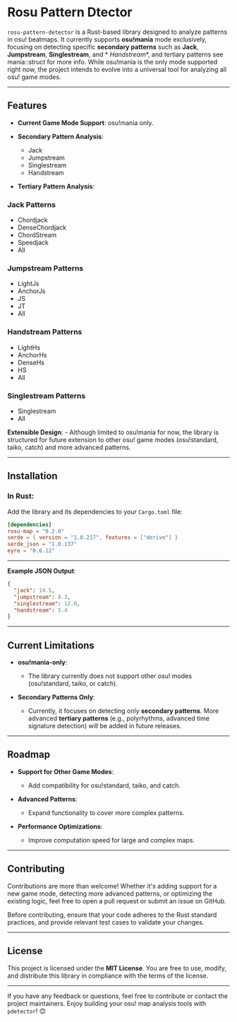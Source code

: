 # **Rosu Pattern Dtector**

`rosu-pattern-detector` is a Rust-based library designed to analyze patterns in osu! beatmaps.
It currently supports **osu!mania** mode exclusively,
focusing on detecting specific **secondary patterns** such as **Jack**, **Jumpstream**, **Singlestream**, and *
*Handstream**,
and tertiary patterns see mania::struct for more info.
While osu!mania is the only mode supported right now, the project intends to evolve into a universal tool for analyzing
all osu! game modes.

---

## **Features**

- **Current Game Mode Support**: osu!mania only.
- **Secondary Pattern Analysis**:
    - Jack
    - Jumpstream
    - Singlestream
    - Handstream


- **Tertiary Pattern Analysis**:

### Jack Patterns

- Chordjack
- DenseChordjack
- ChordStream
- Speedjack
- All

### Jumpstream Patterns

- LightJs
- AnchorJs
- JS
- JT
- All

### Handstream Patterns

- LightHs
- AnchorHs
- DenseHs
- HS
- All

### Singlestream Patterns

- Singlestream
- All

**Extensible Design**:
    - Although limited to osu!mania for now, the library is structured for future extension to other osu! game modes (osu!standard, taiko, catch) and more advanced patterns.

---

## **Installation**

### In Rust:

Add the library and its dependencies to your `Cargo.toml` file:

```toml
[dependencies]
rosu-map = "0.2.0"
serde = { version = "1.0.217", features = ["derive"] }
serde_json = "1.0.137"
eyre = "0.6.12"
```

---

**Example JSON Output**:

```json
{
  "jack": 14.5,
  "jumpstream": 8.3,
  "singlestream": 12.0,
  "handstream": 5.4
}
```

---

## **Current Limitations**

- **osu!mania-only**:
    - The library currently does not support other osu! modes (osu!standard, taiko, or catch).

- **Secondary Patterns Only**:
    - Currently, it focuses on detecting only **secondary patterns**. More advanced **tertiary patterns** (e.g., polyrhythms, advanced time signature detection) will be added in future releases.

---

## **Roadmap**

- **Support for Other Game Modes**:
    - Add compatibility for osu!standard, taiko, and catch.

- **Advanced Patterns**:
    - Expand functionality to cover more complex patterns.

- **Performance Optimizations**:
    - Improve computation speed for large and complex maps.

---

## **Contributing**

Contributions are more than welcome! Whether it's adding support for a new game mode, detecting more advanced patterns, or optimizing the existing logic, feel free to open a pull request or submit an issue on GitHub.

Before contributing, ensure that your code adheres to the Rust standard practices, and provide relevant test cases to validate your changes.

---

## **License**

This project is licensed under the **MIT License**. You are free to use, modify, and distribute this library in compliance with the terms of the license.

---

If you have any feedback or questions, feel free to contribute or contact the project maintainers. Enjoy building your osu! map analysis tools with `pdetector`! 😊
